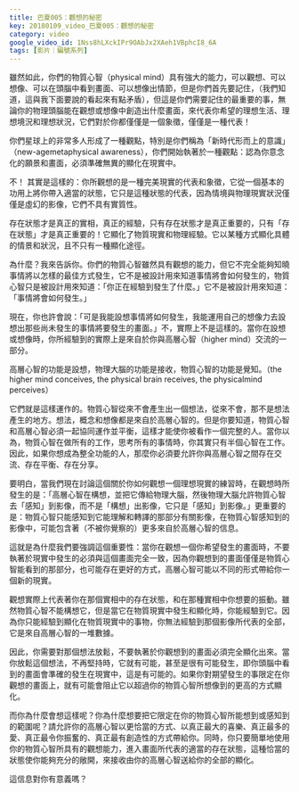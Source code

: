 ```yaml
---
title: 巴夏005：觀想的秘密
key: 20180109_video_巴夏005：觀想的秘密
category: video
google_video_id: 1Nss8hLXckIPr9OAbJx2XAeh1VBphcI8_6A
tags: [影片｜編號系列]
---
```


雖然如此，你們的物質心智（physical mind）具有強大的能力，可以觀想、可以想像、可以在頭腦中看到畫面、可以想像出情節，但是你們首先要記住，（我們知道，這與我下面要說的看起來有點矛盾），但這是你們需要記住的最重要的事，無論你的物理頭腦能在觀想或想像中創造出什麼畫面，來代表你希望的理想生活、理想境況和理想狀況，它們對於你都僅僅是一個象徵，僅僅是一種代表！

你們星球上的非常多人形成了一種觀點，特別是你們稱為「新時代形而上的意識」（new-agemetaphysical awareness），你們開始執著於一種觀點：認為你意念化的願景和畫面，必須準確無異的顯化在現實中。

不！ 其實是這樣的：你所觀想的是一種完美現實的代表和象徵，它從一個基本的功用上將你帶入適當的狀態，它只是這種狀態的代表，因為情境與物理現實狀況僅僅是虛幻的影像，它們不具有實質性。

存在狀態才是真正的實相，真正的經驗，只有存在狀態才是真正重要的，只有「存在狀態」才是真正重要的！它顯化了物質現實和物理經驗。它以某種方式顯化具體的情景和狀況，且不只有一種顯化途徑。

為什麼？我來告訴你。你們的物質心智雖然具有觀想的能力，但它不完全能夠知曉事情將以怎樣的最佳方式發生，它不是被設計用來知道事情將會如何發生的，物質心智只是被設計用來知道：「你正在經驗到發生了什麼。」它不是被設計用來知道：「事情將會如何發生。」

現在，你也許會說：「可是我能設想事情將如何發生，我能運用自己的想像力去設想出那些尚未發生的事情將要發生的畫面。」不，實際上不是這樣的。當你在設想或想像時，你所經驗到的實際上是來自於你與高層心智（higher mind）交流的一部分。

高層心智的功能是設想，物理大腦的功能是接收，物質心智的功能是覺知。（the higher mind conceives, the physical brain receives, the physicalmind perceives）

它們就是這樣運作的。物質心智從來不會產生出一個想法，從來不會，那不是想法產生的地方。想法，概念和想像都是來自於高層心智的。但是你要知道，物質心智和高層心智必須一起協同運作並平衡，這樣才能使你被看作一個完整的人。當你以為，物質心智在做所有的工作，思考所有的事情時，你其實只有半個心智在工作。因此，如果你想成為整全功能的人，那麼你必須要允許你與高層心智之間存在交流、存在平衡、存在分享。

要明白，當我們現在討論這個關於你如何觀想一個理想現實的練習時，在觀想時所發生的是：「高層心智在構想，並把它傳給物理大腦，然後物理大腦允許物質心智去「感知」到影像，而不是「構想」出影像，它只是「感知」到影像。」更重要的是：物質心智只能感知到它能理解和轉譯的那部分有關影像，在物質心智感知到的影像中，可能包含著（不被你覺察的）更多來自於高層心智的信息。

這就是為什麼我們要強調這個重要性：當你在觀想一個你希望發生的畫面時，不要執著於現實中發生的必須與這個畫面完全一致，因為你觀想到的畫面僅僅是物質心智能看到的那部分，也可能存在更好的方式，高層心智可能以不同的形式帶給你一個新的現實。

觀想實際上代表著你在那個實相中的存在狀態，和在那種實相中你想要的振動。雖然物質心智不能構想它，但是當它在物質現實中發生和顯化時，你能經驗到它。因為你只能經驗到顯化在物質現實中的事物，你無法經驗到那個影像所代表的全部，它是來自高層心智的一堆數據。

因此，你需要對那個想法放鬆，不要執著於你觀想到的畫面必須完全顯化出來。當你放鬆這個想法，不再堅持時，它就有可能，甚至是很有可能發生，即你頭腦中看到的畫面會準確的發生在現實中，這是有可能的。如果你對期望發生的事限定在你觀想的畫面上，就有可能會阻止它以超過你的物質心智所想像到的更高的方式顯化。

而你為什麼會想這樣呢？你為什麼想要把它限定在你的物質心智所能想到或感知到的範圍呢？請允許你的高層心智以更恰當的方式、以真正最大的喜樂、真正最多的愛、真正最令你振奮的、真正最有創造性的方式帶給你。同時，你只要簡單地使用你的物質心智所具有的觀想能力，進入畫面所代表的適當的存在狀態，這種恰當的狀態使你能夠充分的敞開，來接收由你的高層心智送給你的全部的顯化。

這信息對你有意義嗎？
